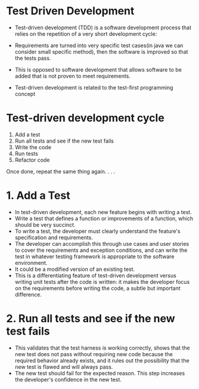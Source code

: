 # Test Driven Development

- Test-driven development (TDD) is a software development process that relies on the repetition of a very short development cycle: 

- Requirements are turned into very specific test cases(in java we can consider small specific method), then the software is improved so that the tests pass. 

- This is opposed to software development that allows software to be added that is not proven to meet requirements.

- Test-driven development is related to the test-first programming concept

# Test-driven development cycle
1. Add a test
2. Run all tests and see if the new test fails
3. Write the code
4. Run tests
5. Refactor code

Once done, repeat the same thing again. . . .
# 1. Add a Test
- In test-driven development, each new feature begins with writing a test. 
- Write a test that defines a function or improvements of a function, which should be very succinct. 
- To write a test, the developer must clearly understand the feature's specification and requirements. 
- The developer can accomplish this through use cases and user stories to cover the requirements and exception conditions, and can   write the test in whatever testing framework is appropriate to the software environment. 
- It could be a modified version of an existing test.
- This is a differentiating feature of test-driven development versus writing unit tests after the code is written: it makes the developer   focus on the requirements before writing the code, a subtle but important difference.

# 2. Run all tests and see if the new test fails
- This validates that the test harness is working correctly, shows that the new test does not pass without requiring new code because the   required behavior already exists, and it rules out the possibility that the new test is flawed and will always pass. 
- The new test should fail for the expected reason. This step increases the developer's confidence in the new test.
